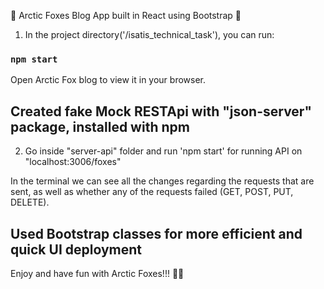 🌱 Arctic Foxes Blog App built in React using Bootstrap 🌱

1. In the project directory('/isatis_technical_task'), you can run:

### `npm start`

Open Arctic Fox blog to view it in your browser.

## Created fake Mock RESTApi with "json-server" package, installed with npm

2. Go inside "server-api" folder and run 'npm start' for running API on "localhost:3006/foxes"

In the terminal we can see all the changes regarding the requests that are sent, as well as whether any of the requests failed (GET, POST, PUT, DELETE).

## Used Bootstrap classes for more efficient and quick UI deployment

Enjoy and have fun with Arctic Foxes!!! 👋👋

